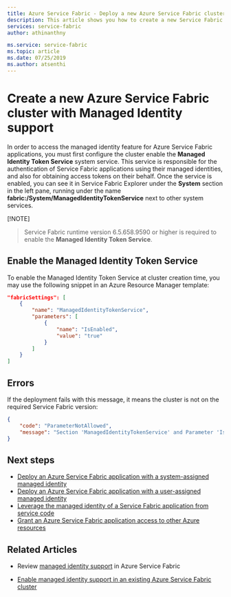 ```yaml
---
title: Azure Service Fabric - Deploy a new Azure Service Fabric cluster with support for Managed Identity  | Microsoft Docs
description: This article shows you how to create a new Service Fabric cluster with Managed Identity enabled
services: service-fabric
author: athinanthny

ms.service: service-fabric
ms.topic: article
ms.date: 07/25/2019
ms.author: atsenthi
---
```


# Create a new Azure Service Fabric cluster with Managed Identity support

In order to access the managed identity feature for Azure Service Fabric applications, you must first configure the cluster enable the **Managed Identity Token Service** system service. This service is responsible for the authentication of Service Fabric applications using their managed identities, and also for obtaining access tokens on their behalf. Once the service is enabled, you can see it in Service Fabric Explorer under the **System** section in the left pane, running under the name **fabric:/System/ManagedIdentityTokenService** next to other system services.


[!NOTE]
> Service Fabric runtime version 6.5.658.9590 or higher is required to enable the **Managed Identity Token Service**.  

## Enable the Managed Identity Token Service 
To enable the Managed Identity Token Service at cluster creation time, you may use the following snippet in an Azure Resource Manager template:

```json
"fabricSettings": [
    {
        "name": "ManagedIdentityTokenService",
        "parameters": [
            {
                "name": "IsEnabled",
                "value": "true"
            }
        ]
    }
]
```

## Errors

If the deployment fails with this message, it means the cluster is not on the required Service Fabric version:

```json
{
    "code": "ParameterNotAllowed",
    "message": "Section 'ManagedIdentityTokenService' and Parameter 'IsEnabled' is not allowed."
}
```

## Next steps
* [Deploy an Azure Service Fabric application with a system-assigned managed identity](./how-to-deploy-service-fabric-application-system-assigned-managed-identity.md)
* [Deploy an Azure Service Fabric application with a user-assigned managed identity](./how-to-deploy-service-fabric-application-user-assigned-managed-identity.md)
* [Leverage the managed identity of a Service Fabric application from service code](./how-to-managed-identity-service-fabric-app-code.md)
* [Grant an Azure Service Fabric application access to other Azure resources](./how-to-grant-access-other-resources.md)

## Related Articles
* Review [managed identity support](./concepts-managed-identity.md) in Azure Service Fabric

* [Enable managed identity support in an existing Azure Service Fabric cluster](./configure-existing-cluster-enable-managed-identity-token-service.md)
